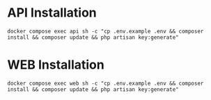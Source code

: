 # API Installation

```shell
docker compose exec api sh -c "cp .env.example .env && composer install && composer update && php artisan key:generate"
```
# WEB Installation

```shell
docker compose exec web sh -c "cp .env.example .env && composer install && composer update && php artisan key:generate"
```